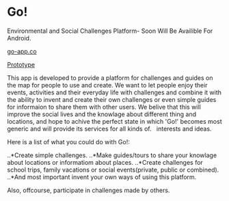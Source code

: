 # Go!

Environmental and Social Challenges Platform- Soon Will Be Availible For Android.

<a href="http://go-app.co">go-app.co</a>

<a href="https://invis.io/7F9ORADAW">Prototype</a>

 This app is developed to provide a platform for challenges and guides on the map for people to use and create.
 We want to let people enjoy their events, activities and their everyday life with challenges and combine it with the
 ability to invent and create their own challenges or even simple guides for informaion to share them with other users.
 We belive that this will improve the social lives and the knowlage about different thing and locations, 
 and hope to achive the perfect state in which 'Go!' becomes most generic and will provide its services for all kinds of.   interests and ideas.
 
 Here is a list of what you could do with Go!:
 
 ..*Create simple challenges.
 ..*Make guides/tours to share your knowlage about locations or informatiom about places.
 ..*Create challenges for school trips, family vacations or social events(private, public or combined).
 ..*And most important invent your own ways of using this platform.
 
 
 
 Also, offcourse,  participate in challenges made by others.

